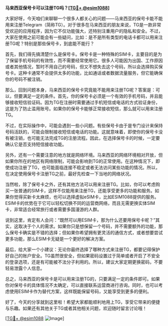 **马来西亚保号卡可以注册TG吗？[[TG💪+ @esim1088](https://t.me/s/esim1088)]**

大家好呀，今天咱们来聊聊一个很多人都关心的问题——马来西亚的保号卡能不能用来注册Telegram（简称TG）。对于很多在马来西亚的朋友来说，TG是一款非常受欢迎的应用程序，因为它不仅功能强大，还特别注重用户的隐私和安全。不过，大家在使用之前可能会有一些疑问，比如：是不是所有类型的电话卡都可以用来注册TG呢？特别是那些保号卡，到底能不能行？

首先，我们得先搞清楚什么是保号卡。保号卡是一种特殊的SIM卡，主要目的是为了保留手机号码的有效性，而不需要经常使用它。很多人可能因为出国、工作原因或者其他情况，暂时不用自己的号码，但又不想失去这个号码，所以会选择购买保号卡。这种卡通常不会提供太多的功能，比如通话或者数据流量服务，但它能确保你的号码不被注销。

那么，回到问题本身，马来西亚的保号卡究竟能不能用来注册TG呢？答案是：可以，但要满足一定的条件。首先，你的保号卡必须是一个有效的手机号码，并且能够接收短信验证码。因为TG在注册时需要通过手机短信或电话的方式验证身份，这是为了防止滥用账号。如果你的保号卡能够正常接收短信，那么就可以用来注册TG。

不过，在实际操作中，可能会遇到一些小问题。有些保号卡由于是专门设计来保持号码活跃的，可能会限制接收短信或电话的功能。这就意味着，即使你的保号卡没有被注销，也可能无法完成TG的注册流程。因此，在选择保号卡的时候，一定要确认它是否支持短信接收功能。

另外，还有一个需要注意的地方就是网络环境。马来西亚的网络环境相对开放，但如果你所在的地区有网络限制，可能会影响到TG的正常使用。在这种情况下，即使成功注册了TG，也可能面临连接不稳定或者无法访问某些功能的情况。所以，在决定使用保号卡注册TG之前，最好先检查一下当地的网络状况。

当然啦，除了保号卡之外，还有其他方法可以用来注册TG。比如，你可以考虑购买一张普通的SIM卡，这样不仅能用来注册TG，还能享受更多的功能和服务。如果你觉得买新卡太麻烦，也可以选择虚拟eSIM卡，比如ESIM1088提供的服务。ESIM卡的优势在于它可以轻松切换不同的运营商网络，而且无需更换实体SIM卡，非常适合经常旅行或者需要多国漫游的人群。

说到这里，肯定有人会问：“既然可以用ESIM卡，那为什么还要用保号卡呢？”其实，这取决于个人的需求。如果你只是想保留一个号码，并不需要额外的功能，那么保号卡确实是不错的选择；但如果你希望拥有更灵活的通信方式，或者想要尝试更多功能，那么ESIM卡无疑是一个更好的解决方案。

最后，给大家一个小建议：无论你最终选择了哪种方式来注册TG，都要记得保护好自己的账户安全。TG虽然很安全，但如果密码设置过于简单或者开启了不安全的登录选项，还是有可能被不法分子利用的。所以，建议大家定期更换密码，不要轻易泄露个人信息。

总之，马来西亚的保号卡是可以用来注册TG的，只要满足一定的条件即可。如果你对保号卡的具体情况不太确定，可以直接联系运营商进行咨询。同时，也可以考虑使用ESIM卡作为替代方案，这样既能保留号码，又能享受到更多的便利。

好了，今天的分享就到这里啦！希望大家都能顺利地用上TG，享受它带来的便捷与乐趣。如果还有其他关于TG或者其他相关问题，欢迎随时留言讨论哦！

[[TG💪+ @esim1088](https://t.me/s/esim1088) ![Image](https://i.postimg.cc/4NQfJmqS/Snipaste-2025-05-13-00-14-12.png)]